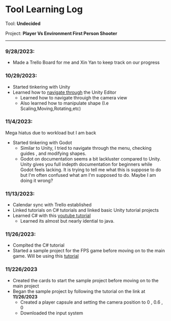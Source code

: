 # Tool Learning Log

Tool: **Undecided**

Project: **Player Vs Environment First Person Shooter**

---

### 9/28/2023:
* Made a Trello Board for me and Xin Yan to keep track on our progress

### 10/29/2023:
* Started tinkering with Unity
* Learned how to [navigate through](https://learn.unity.com/tutorial/explore-the-unity-editor-1#) the Unity Editor
    * Learned how to navigate throuigh the camera view
    * Also learned how to manipulate shape (I.e Scaling,Moving,Rotating,etc)

### 11/4/2023:

Mega hiatus due to workload but I am back
* Started tinkering with Godot
    * Similar to Unity, I tried to navigate through the menu, checking guides , and modifying shapes.
    * Godot on documentation seems a bit lackluster compared to Unity. Unity gives you full indepth documentation for beginners while Godot feels lacking. It is trying to tell me what this is suppose to do but I'm often confused what am I'm supposed to do. Maybe I am doing it wrong?

### 11/13/2023:

* Calendar sync with Trello established
* Linked tutorials on C# tutorials and linked basic Unity tutorial projects
* Learned C# with this [youtube tutorial](https://www.youtube.com/watch?v=IFayQioG71A)
    * Learned its almost but nearly idential to java.

### 11/26/2023:
* Complted the C# tutorial
* Started a sample project for the FPS game before moving on to the main game. Will be using this [tutorial](https://www.youtube.com/watch?v=rJqP5EesxLk&list=PLGUw8UNswJEOv8c5ZcoHarbON6mIEUFBC&index=1)

### 11/226/2023
* Created the cards to start the sample project before moving on to the main project
* Began the sample project by following the tutorial on the link at **11/26/2023**
    * Created a player capsule and setting the camera position to 0 , 0.6 , 0
    * Downloaded the input system



<!--
* Links you used today (websites, videos, etc)
* Things you tried, progress you made, etc
* Challenges, a-ha moments, etc
* Questions you still have
* What you're going to try next
-->
